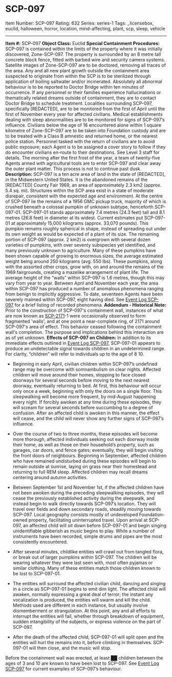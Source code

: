 # SCP-097
Item Number: SCP-097
Rating: 632
Series: series-1
Tags: _licensebox, euclid, halloween, horror, location, mind-affecting, plant, scp, sleep, vehicle

---

**Item #:** SCP-097
**Object Class:** Euclid
**Special Containment Procedures:** SCP-097 is contained within the limits of the property where it was initially discovered, Zone-SCP-097. The property is surrounded by an 8 metre tall concrete block fence, fitted with barbed wire and security camera systems. Satellite images of Zone-SCP-097 are to be doctored, removing all traces of the area.
Any and all new plant growth outside the containment area suspected to originate from within the SCP is to be sterilized through application of boiling saltwater and/or incinerated. Absolutely all abnormal behaviour is to be reported to Doctor Bridge within ten minutes of occurrence. If any personnel or their families experience hallucinations or thematically related dreams outside of containment, they are to contact Doctor Bridge to schedule treatment.
Localities surrounding SCP-097, specifically [REDACTED], are to be monitored from the first of April until the first of November every year for affected civilians. Medical establishments dealing with sleep abnormalities are to be monitored for signs of SCP-097’s influence. Civilians below the age of 16 encountered alone within 1 square kilometre of Zone-SCP-097 are to be taken into Foundation custody and are to be treated with a Class B amnestic and returned home, or the nearest police station. Personnel tasked with the return of civilians are to avoid public exposure; each Agent is to be assigned a cover story to follow if they do encounter civilians en-route to their destinations. See Level 3 staff for details.
The morning after the first frost of the year, a team of twenty-five Agents armed with agricultural tools are to enter SCP-097 and clear away the outer plant matter. This process is not to continue past dusk.
**Description:** SCP-097 is a ten acre area of land in the state of [REDACTED], in the Midwestern United States. It is the abandoned remains of the [REDACTED] County Fair 1969, an area of approximately 2.3 km2 (approx. 5.4 sq. mi). Structures within the SCP area exist in a state of moderate disrepair, consistent with the expected age and environment.
At the centre of SCP-097 lie the remains of a 1956 GMC pickup truck, majority of which is crushed beneath a colossal pumpkin of unknown subtype, henceforth SCP-097-01. SCP-097-01 stands approximately 7.4 metres (24.3 feet) tall and 8.1 metres (26.8 feet) in diameter at its widest. Current estimates put SCP-097-01 at approximately 15,000 kilograms (approx. 33,070 pounds). This pumpkin remains roughly spherical in shape, instead of spreading out under its own weight as would be expected of a plant of its size.
The remaining portion of SCP-097 (approx. 2 km2) is overgrown with several dozen varieties of pumpkins, with over seventy subspecies yet identified, and many previously unknown to agriculture. Many of these pumpkins have been shown capable of growing to enormous sizes, the average estimated weight being around 250 kilograms (avg. 550 lbs). These pumpkins, along with the assorted other crops, grow with, on and around the remains of the 1969 fairgrounds, creating a mazelike arrangement of plant life. The average height of the “walls” within SCP-097 is 1.6 metres, though this may vary from year to year.
Between April and November each year, the area within SCP-097 has produced a number of anomalous phenomena ranging from benign to implicitly aggressive. To date, seventeen Agents have been severely maimed within SCP-097, eight having died. See [Event Log SCP-097](/event-log-scp-097) for a brief listing of recorded phenomena.
**Addendum - Historical Note:** Prior to the construction of SCP-097's containment wall, instances of what are now known as [SCP-2171](/scp-2171)-1 were occasionally observed to form fragmented 'walls', and at one point a near-complete ring, of 2171 around SCP-097's area of effect. This behavior ceased following the containment wall's completion. The purpose and implications behind this interaction are as of yet unknown.
**Effects of SCP-097 on Children:** In addition to its immediate effects outlined in [Event Log SCP-097](/event-log-scp-097), SCP-097-01 appears to produce an undetectable signal towards children in an undetermined range. For clarity, “children” will refer to individuals up to the age of 8 10.
  * Beginning in early April, civilian children within SCP-097’s undefined range may be overcome with somnambulism on clear nights. Affected children will move around their homes, stopping to face closed doorways for several seconds before moving to the next nearest doorway, eventually returning to bed. At first, this behaviour will occur only once a week, beginning with only the doors on a single floor. This sleepwalking will become more frequent, by mid-August happening every night. If forcibly awoken at any time during these episodes, they will scream for several seconds before succumbing to a degree of confusion. After an affected child is awoken in this manner, the effect will cease, and the child will never show any further signs of SCP-097’s influence.

  * Over the course of two to three months, these episodes will become more thorough, affected individuals seeking out each doorway inside their home, as well as those on their household’s property, such as garages, car doors, and fence gates; eventually, they will begin visiting the front doors of neighbours. Beginning in September, affected children who have remained undisturbed during these episodes will begin to remain outside at sunrise, laying on grass near their homestead and returning to full REM sleep. Affected children may recall dreams centering around autumn activities.

  * Between September 1st and November 1st, if the affected children have not been awoken during the preceding sleepwalking episodes, they will cease the previously established activity during the sleepwalk, and instead begin to walk directly towards SCP-097’s location. They will travel over fields and down secondary roads, steadily moving towards SCP-097. Local geography consists mostly of undeveloped Foundation-owned property, facilitating uninterrupted travel. Upon arrival at SCP-097, an affected child will sit down before SCP-097-01 and begin singing unidentifiable gibberish as music begins to play. While a number of instruments have been recorded, simple drums and pipes are the most consistently encountered.

  * After several minutes, childlike entities will crawl out from tangled flora, or break out of larger pumpkins within SCP-097. The children will be wearing whatever they were last seen with, most often pyjamas or similar clothing. Many of these entities match those children known to be lost to SCP-097-01.

  * The entities will surround the affected civilian child, dancing and singing in a circle as SCP-097-01 begins to emit dim light. The affected child will awaken, normally expressing a great deal of terror; the instant any vocalization is produced, the entities will swarm and kill the child. Methods used are different in each instance, but usually involve dismemberment or strangulation. At this point, any and all efforts to interrupt the entities will fail, whether through breakdown of equipment, sudden intangibility of the subjects, or express violence on the part of SCP-097.

  * After the death of the affected child, SCP-097-01 will split open and the entities will hurl the remains into it, before climbing in themselves. SCP-097-01 will then close, and the music will stop.

Before the containment wall was erected, at least ██ children between the ages of 3 and 10 are known to have been lost to SCP-097. See [Event Log SCP-097](/event-log-scp-097) for current examples of SCP-097’s behaviour.